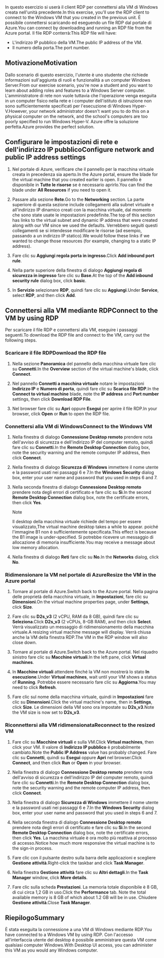 <span data-ttu-id="f6157-101">In questo esercizio si userà il client RDP per connettersi alla VM di Windows creata nell'unità precedente.</span><span class="sxs-lookup"><span data-stu-id="f6157-101">In this exercise, you'll use the RDP client to connect to the Windows VM that you created in the previous unit.</span></span> <span data-ttu-id="f6157-102">È possibile connettersi scaricando ed eseguendo un file RDP dal portale di Azure.</span><span class="sxs-lookup"><span data-stu-id="f6157-102">You can connect by downloading and running an RDP file from the Azure portal.</span></span> <span data-ttu-id="f6157-103">Il file RDP conterrà:</span><span class="sxs-lookup"><span data-stu-id="f6157-103">This RDP file will have:</span></span>

* <span data-ttu-id="f6157-104">L'indirizzo IP pubblico della VM.</span><span class="sxs-lookup"><span data-stu-id="f6157-104">The public IP address of the VM.</span></span>
* <span data-ttu-id="f6157-105">Il numero della porta.</span><span class="sxs-lookup"><span data-stu-id="f6157-105">The port number.</span></span>

## <a name="motivation"></a><span data-ttu-id="f6157-106">Motivazione</span><span class="sxs-lookup"><span data-stu-id="f6157-106">Motivation</span></span>

<span data-ttu-id="f6157-107">Dallo scenario di questo esercizio, l'utente è uno studente che richiede informazioni sull'aggiunta di ruoli e funzionalità a un computer Windows Server.</span><span class="sxs-lookup"><span data-stu-id="f6157-107">From our exercise scenario, you're now a student and you want to learn about adding roles and features to a Windows Server computer.</span></span> <span data-ttu-id="f6157-108">L'amministratore di rete non vuole tuttavia che l'operazione venga eseguita in un computer fisico nella rete e i computer dell'istituto di istruzione non sono sufficientemente specificati per l'esecuzione di Windows Hyper-V.</span><span class="sxs-lookup"><span data-stu-id="f6157-108">However, your network administrator doesn't want you to do this on a physical computer on the network, and the school's computers are too poorly specified to run Windows Hyper-V.</span></span> <span data-ttu-id="f6157-109">Azure offre la soluzione perfetta.</span><span class="sxs-lookup"><span data-stu-id="f6157-109">Azure provides the perfect solution.</span></span>

## <a name="configure-network-and-public-ip-address-settings"></a><span data-ttu-id="f6157-110">Configurare le impostazioni di rete e dell'indirizzo IP pubblico</span><span class="sxs-lookup"><span data-stu-id="f6157-110">Configure network and public IP address settings</span></span>

1. <span data-ttu-id="f6157-111">Nel portale di Azure, verificare che il pannello per la macchina virtuale creata in precedenza sia aperto.</span><span class="sxs-lookup"><span data-stu-id="f6157-111">In the Azure portal, ensure the blade for the virtual machine that you created earlier is open.</span></span> <span data-ttu-id="f6157-112">Il pannello è disponibile in **Tutte le risorse** se è necessario aprirlo.</span><span class="sxs-lookup"><span data-stu-id="f6157-112">You can find the blade under **All Resources** if you need to open it.</span></span>

1. <span data-ttu-id="f6157-113">Passare alla sezione **Rete**.</span><span class="sxs-lookup"><span data-stu-id="f6157-113">Go to the **Networking** section.</span></span> <span data-ttu-id="f6157-114">La parte superiore di questa sezione include collegamenti alla subnet virtuale e all'indirizzo IP dinamico creati con la macchina virtuale, dal momento che sono state usate le impostazioni predefinite.</span><span class="sxs-lookup"><span data-stu-id="f6157-114">The top of this section has links to the virtual subnet and dynamic IP address that were created along with our VM since we used the defaults.</span></span> <span data-ttu-id="f6157-115">Verrebbero seguiti questi collegamenti se si intendesse modificare le risorse (ad esempio, passando a un indirizzo IP statico).</span><span class="sxs-lookup"><span data-stu-id="f6157-115">We would follow these links if we wanted to change those resources (for example, changing to a static IP address).</span></span>

1. <span data-ttu-id="f6157-116">Fare clic su **Aggiungi regola porta in ingresso**.</span><span class="sxs-lookup"><span data-stu-id="f6157-116">Click **Add inbound port rule**.</span></span>

1. <span data-ttu-id="f6157-117">Nella parte superiore della finestra di dialogo **Aggiungi regola di sicurezza in ingresso** fare clic su **Base**.</span><span class="sxs-lookup"><span data-stu-id="f6157-117">At the top of the **Add inbound security rule** dialog box, click **basic**.</span></span>

1. <span data-ttu-id="f6157-118">In **Servizio** selezionare **RDP**, quindi fare clic su **Aggiungi**.</span><span class="sxs-lookup"><span data-stu-id="f6157-118">Under **Service**, select **RDP**, and then click **Add**.</span></span>

## <a name="connect-to-the-vm-by-using-rdp"></a><span data-ttu-id="f6157-119">Connettersi alla VM mediante RDP</span><span class="sxs-lookup"><span data-stu-id="f6157-119">Connect to the VM by using RDP</span></span>

<span data-ttu-id="f6157-120">Per scaricare il file RDP e connettersi alla VM, eseguire i passaggi seguenti.</span><span class="sxs-lookup"><span data-stu-id="f6157-120">To download the RDP file and connect to the VM, carry out the following steps.</span></span>

### <a name="download-the-rdp-file"></a><span data-ttu-id="f6157-121">Scaricare il file RDP</span><span class="sxs-lookup"><span data-stu-id="f6157-121">Download the RDP file</span></span>

1. <span data-ttu-id="f6157-122">Nella sezione **Panoramica** del pannello della macchina virtuale fare clic su **Connetti**.</span><span class="sxs-lookup"><span data-stu-id="f6157-122">In the **Overview** section of the virtual machine's blade, click **Connect**.</span></span>

1. <span data-ttu-id="f6157-123">Nel pannello **Connetti a macchina virtuale** notare le impostazioni **Indirizzo IP** e **Numero di porta**, quindi fare clic su **Scarica file RDP**.</span><span class="sxs-lookup"><span data-stu-id="f6157-123">In the **Connect to virtual machine** blade, note the **IP address** and **Port number** settings, then click **Download RDP File**.</span></span>

1. <span data-ttu-id="f6157-124">Nel browser fare clic su **Apri** oppure **Esegui** per aprire il file RDP.</span><span class="sxs-lookup"><span data-stu-id="f6157-124">In your browser, click **Open** or **Run** to open the RDP file.</span></span>

### <a name="connect-to-the-windows-vm"></a><span data-ttu-id="f6157-125">Connettersi alla VM di Windows</span><span class="sxs-lookup"><span data-stu-id="f6157-125">Connect to the Windows VM</span></span>

1. <span data-ttu-id="f6157-126">Nella finestra di dialogo **Connessione Desktop remoto** prendere nota dell'avviso di sicurezza e dell'indirizzo IP del computer remoto, quindi fare clic su **Connetti**.</span><span class="sxs-lookup"><span data-stu-id="f6157-126">In the **Remote Desktop Connection** dialog box, note the security warning and the remote computer IP address, then click **Connect**.</span></span>

1. <span data-ttu-id="f6157-127">Nella finestra di dialogo **Sicurezza di Windows** immettere il nome utente e la password usati nei passaggi 6 e 7.</span><span class="sxs-lookup"><span data-stu-id="f6157-127">In the **Windows Security** dialog box, enter your user name and password that you used in steps 6 and 7.</span></span>

1. <span data-ttu-id="f6157-128">Nella seconda finestra di dialogo **Connessione Desktop remoto** prendere nota degli errori di certificato e fare clic su **Sì**.</span><span class="sxs-lookup"><span data-stu-id="f6157-128">In the second **Remote Desktop Connection** dialog box, note the certificate errors, then click **Yes**.</span></span>

   > [!Note]
   > <span data-ttu-id="f6157-129">Il desktop della macchina virtuale richiede del tempo per essere visualizzato,</span><span class="sxs-lookup"><span data-stu-id="f6157-129">The virtual machine desktop takes a while to appear.</span></span> <span data-ttu-id="f6157-130">poiché l'immagine B1 non è sufficientemente specificata.</span><span class="sxs-lookup"><span data-stu-id="f6157-130">This effect is because the B1 image is under-specified.</span></span> <span data-ttu-id="f6157-131">Si potrebbe ricevere un messaggio di allocazione di memoria insufficiente.</span><span class="sxs-lookup"><span data-stu-id="f6157-131">You may receive a message about low memory allocation.</span></span>

1. <span data-ttu-id="f6157-132">Nella finestra di dialogo **Reti** fare clic su **No**.</span><span class="sxs-lookup"><span data-stu-id="f6157-132">In the **Networks** dialog, click **No**.</span></span>

### <a name="resize-the-vm-in-the-azure-portal"></a><span data-ttu-id="f6157-133">Ridimensionare la VM nel portale di Azure</span><span class="sxs-lookup"><span data-stu-id="f6157-133">Resize the VM in the Azure portal</span></span>

1. <span data-ttu-id="f6157-134">Tornare al portale di Azure.</span><span class="sxs-lookup"><span data-stu-id="f6157-134">Switch back to the Azure portal.</span></span> <span data-ttu-id="f6157-135">Nella pagina delle proprietà della macchina virtuale, in **Impostazioni**, fare clic su **Dimensioni**.</span><span class="sxs-lookup"><span data-stu-id="f6157-135">On the virtual machine properties page, under **Settings**, click **Size**.</span></span>

1. <span data-ttu-id="f6157-136">Fare clic su **D2s_v3** (2 vCPU, RAM da 8 GB), quindi fare clic su **Seleziona**.</span><span class="sxs-lookup"><span data-stu-id="f6157-136">Click **D2s_v3** (2 vCPUs, 8-GB RAM), and then click **Select**.</span></span> <span data-ttu-id="f6157-137">Verrà visualizzato un messaggio di ridimensionamento della macchina virtuale.</span><span class="sxs-lookup"><span data-stu-id="f6157-137">A resizing virtual machine message will display.</span></span> <span data-ttu-id="f6157-138">Verrà chiusa anche la VM della finestra RDP.</span><span class="sxs-lookup"><span data-stu-id="f6157-138">The VM in the RDP window will also close down.</span></span>

1. <span data-ttu-id="f6157-139">Tornare al portale di Azure.</span><span class="sxs-lookup"><span data-stu-id="f6157-139">Switch back to the Azure portal.</span></span> <span data-ttu-id="f6157-140">Nel riquadro sinistro fare clic su **Macchine virtuali**.</span><span class="sxs-lookup"><span data-stu-id="f6157-140">In the left pane, click **Virtual machines**.</span></span>

1. <span data-ttu-id="f6157-141">In **Macchine virtuali** attendere finché la VM non mostrerà lo stato **In esecuzione**.</span><span class="sxs-lookup"><span data-stu-id="f6157-141">Under **Virtual machines**, wait until your VM shows a status of **Running**.</span></span> <span data-ttu-id="f6157-142">Potrebbe essere necessario fare clic su **Aggiorna**.</span><span class="sxs-lookup"><span data-stu-id="f6157-142">You may need to click **Refresh**.</span></span>

1. <span data-ttu-id="f6157-143">Fare clic sul nome della macchina virtuale, quindi in **Impostazioni** fare clic su **Dimensioni**.</span><span class="sxs-lookup"><span data-stu-id="f6157-143">Click the virtual machine's name, then in **Settings**, click **Size**.</span></span> <span data-ttu-id="f6157-144">Le dimensioni della VM sono ora impostate su **D2s_v3**.</span><span class="sxs-lookup"><span data-stu-id="f6157-144">Note the VM size is now set to **D2s_v3**.</span></span>

### <a name="reconnect-to-the-resized-vm"></a><span data-ttu-id="f6157-145">Riconnettersi alla VM ridimensionata</span><span class="sxs-lookup"><span data-stu-id="f6157-145">Reconnect to the resized VM</span></span>

1. <span data-ttu-id="f6157-146">Fare clic su **Macchine virtuali** e sulla VM.</span><span class="sxs-lookup"><span data-stu-id="f6157-146">Click **Virtual machines**, then click your VM.</span></span> <span data-ttu-id="f6157-147">Il valore di **Indirizzo IP pubblico** è probabilmente cambiato.</span><span class="sxs-lookup"><span data-stu-id="f6157-147">Note the **Public IP Address** value has probably changed.</span></span> <span data-ttu-id="f6157-148">Fare clic su **Connetti**, quindi su **Esegui** oppure **Apri** nel browser.</span><span class="sxs-lookup"><span data-stu-id="f6157-148">Click **Connect**, and then click **Run** or **Open** in your browser.</span></span>

1. <span data-ttu-id="f6157-149">Nella finestra di dialogo **Connessione Desktop remoto** prendere nota dell'avviso di sicurezza e dell'indirizzo IP del computer remoto, quindi fare clic su **Connetti**.</span><span class="sxs-lookup"><span data-stu-id="f6157-149">In the **Remote Desktop Connection** dialog box, note the security warning and the remote computer IP address, then click **Connect**.</span></span>

1. <span data-ttu-id="f6157-150">Nella finestra di dialogo **Sicurezza di Windows** immettere il nome utente e la password usati nei passaggi 6 e 7.</span><span class="sxs-lookup"><span data-stu-id="f6157-150">In the **Windows Security** dialog box, enter your user name and password that you used in steps 6 and 7.</span></span>

1. <span data-ttu-id="f6157-151">Nella seconda finestra di dialogo **Connessione Desktop remoto** prendere nota degli errori di certificato e fare clic su **Sì**.</span><span class="sxs-lookup"><span data-stu-id="f6157-151">In the second **Remote Desktop Connection** dialog box, note the certificate errors, then click **Yes**.</span></span> <span data-ttu-id="f6157-152">La macchina virtuale è ora molto più reattiva al processo di accesso.</span><span class="sxs-lookup"><span data-stu-id="f6157-152">Notice how much more responsive the virtual machine is to the sign-in process.</span></span>

1. <span data-ttu-id="f6157-153">Fare clic con il pulsante destro sulla barra delle applicazioni e scegliere **Gestione attività**.</span><span class="sxs-lookup"><span data-stu-id="f6157-153">Right-click the taskbar and click **Task Manager**.</span></span>

1. <span data-ttu-id="f6157-154">Nella finestra **Gestione attività** fare clic su **Altri dettagli**.</span><span class="sxs-lookup"><span data-stu-id="f6157-154">In the **Task Manager** window, click **More details**.</span></span>

1. <span data-ttu-id="f6157-155">Fare clic sulla scheda **Prestazioni**. La memoria totale disponibile è 8 GB, di cui circa 1,2 GB in uso.</span><span class="sxs-lookup"><span data-stu-id="f6157-155">Click the **Performance** tab. Note the total available memory is 8 GB of which about 1.2 GB will be in use.</span></span> <span data-ttu-id="f6157-156">Chiudere **Gestione attività**.</span><span class="sxs-lookup"><span data-stu-id="f6157-156">Close **Task Manager**.</span></span>

## <a name="summary"></a><span data-ttu-id="f6157-157">Riepilogo</span><span class="sxs-lookup"><span data-stu-id="f6157-157">Summary</span></span>

<span data-ttu-id="f6157-158">È stata eseguita la connessione a una VM di Windows mediante RDP.</span><span class="sxs-lookup"><span data-stu-id="f6157-158">You have connected to a Windows VM by using RDP.</span></span> <span data-ttu-id="f6157-159">Con l'accesso all'interfaccia utente del desktop è possibile amministrare questa VM come qualsiasi computer Windows.</span><span class="sxs-lookup"><span data-stu-id="f6157-159">With Desktop UI access, you can administer this VM as you would any Windows computer.</span></span>

